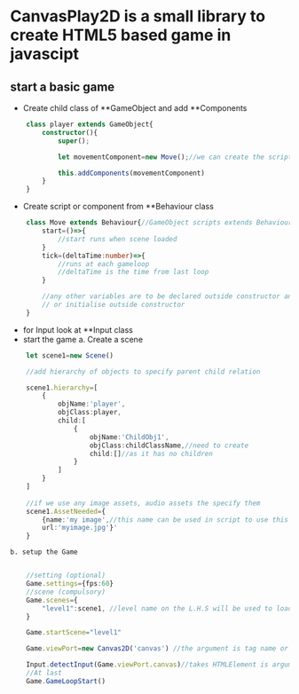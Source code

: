 # CanvasPlay2D is a small library to create HTML5 based game in javascipt

## start a basic game
- Create child class of **GameObject and add **Components
```typescript
    class player extends GameObject{
        constructor(){
            super();

            let movementComponent=new Move();//we can create the script for Move

            this.addComponents(movementComponent)
        }
    }
```

- Create script or component from **Behaviour class
```typescript
    class Move extends Behaviour{//GameObject scripts extends Behaviour class
        start=()=>{
            //start runs when scene loaded
        }
        tick=(deltaTime:number)=>{
            //runs at each gameloop
            //deltaTime is the time from last loop
        }

        //any other variables are to be declared outside constructor and initialise inside constructor
        // or initialise outside constructor
    }
```
- for Input look at **Input class
- start the game
    a. Create a scene
```typescript
    let scene1=new Scene()

    //add hierarchy of objects to specify parent child relation

    scene1.hierarchy=[
        {
            objName:'player',
            objClass:player,
            child:[
                {
                    objName:'ChildObj1',
                    objClass:childClassName,//need to create
                    child:[]//as it has no children                
                }
            ]
        }
    ]
    
    //if we use any image assets, audio assets the specify them
    scene1.AssetNeeded={
        {name:'my image',//this name can be used in script to use this asset
        url:'myimage.jpg'}'
    }

```
    b. setup the Game
```typescript

    //setting (optional)
    Game.settings={fps:60}
    //scene (compulsory)
    Game.scenes={
        "level1":scene1, //level name on the L.H.S will be used to load this scene from other scene
    }

    Game.startScene="level1"

    Game.viewPort=new Canvas2D('canvas') //the argument is tag name or class name or id name in HTML

    Input.detectInput(Game.viewPort.canvas)//takes HTMLElement is argument, on which input is to detect
    //At last
    Game.GameLoopStart()
```
